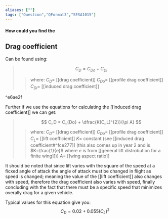 ```yaml
---
aliases: [""]
tags: ["Question","QFormat3","SESA1015"]
---
```


#### How could you find the
## Drag coefficient

Can be found using:

> $$ C_D = C_{Do} + C_{Di} $$ 
>> where:
>> $C_D =$ [[drag coefficient]]
>> $C_{Do} =$ [[profile drag coefficient]]
>> $C_{Di} =$ [[induced drag coefficient]]

^e6ae2f

Further if we use the equations for calculating the [[induced drag coefficient]] we can get:

> $$ C_D = C_{Do} + \dfrac{K(C_L)^{2}}{\pi A} $$ 
>> where:
>> $C_D =$ [[drag coefficient]]
>> $C_{Do} =$ [[profile drag coefficient]]
>> $C_L=$ [[lift coefficient]]
>> $K =$ constant (see [[induced drag coefficient#^fce277]] (this also comes up in year 2 and is $K=\frac{1}{e}$ where $e$ is from [[general lift distrobution for a finite wing]]))
>> $A =$ [[wing aspect ratio]]

It should be noted that since lift varies with the square of the speed at a ficxed angle of attack the angle of attack must be changed in flight as speed is changed; meaning the value of the [[lift coefficient]] also changes with speed, therefore the drag coefficient also varies with speed, finally concluding with the fact that there must be a specific speed that minimizes overally drag for a given vehicle. 

Typical values for this equation give you:
$$C_D = 0.02 + 0.055(C_L)^2$$
